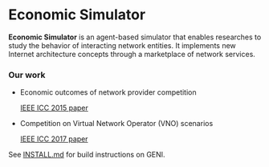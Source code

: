 # Economic Simulator

**Economic Simulator** is an agent-based simulator that enables researches to study the behavior of interacting network entities. It implements new Internet architecture concepts through a marketplace of network services.

### Our work
* Economic outcomes of network provider competition

  [IEEE ICC 2015 paper](http://ieeexplore.ieee.org/document/7249161/)

* Competition on Virtual Network Operator (VNO) scenarios

  [IEEE ICC 2017 paper](http://ieeexplore.ieee.org/document/7996957/)


See [INSTALL.md](INSTALL.md) for build instructions on GENI.
